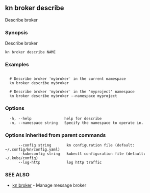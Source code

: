 ## kn broker describe

Describe broker

### Synopsis

Describe broker

```
kn broker describe NAME
```

### Examples

```

  # Describe broker 'mybroker' in the current namespace
  kn broker describe mybroker
  
  # Describe broker 'mybroker' in the 'myproject' namespace
  kn broker describe mybroker --namespace myproject
```

### Options

```
  -h, --help               help for describe
  -n, --namespace string   Specify the namespace to operate in.
```

### Options inherited from parent commands

```
      --config string       kn configuration file (default: ~/.config/kn/config.yaml)
      --kubeconfig string   kubectl configuration file (default: ~/.kube/config)
      --log-http            log http traffic
```

### SEE ALSO

* [kn broker](kn_broker.md)	 - Manage message broker

